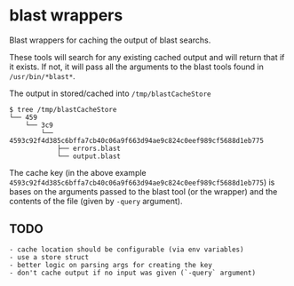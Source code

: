 # blast wrappers

Blast wrappers for caching the output of blast searchs.

These tools will search for any existing cached output and will return that if it exists. If not, it will pass all the arguments to the blast tools found in `/usr/bin/*blast*`.

The output in stored/cached into `/tmp/blastCacheStore`

```
$ tree /tmp/blastCacheStore
└── 459
    └── 3c9
        └── 4593c92f4d385c6bffa7cb40c06a9f663d94ae9c824c0eef989cf5688d1eb775
            ├── errors.blast
            └── output.blast
```

The cache key (in the above example `4593c92f4d385c6bffa7cb40c06a9f663d94ae9c824c0eef989cf5688d1eb775`) is bases on the arguments passed to the blast tool (or the wrapper) and the contents of the file (given by `-query` argument).

## TODO
    - cache location should be configurable (via env variables)
    - use a store struct
    - better logic on parsing args for creating the key
    - don't cache output if no input was given (`-query` argument)